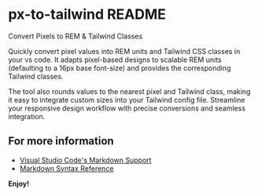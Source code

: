# px-to-tailwind README

Convert Pixels to REM & Tailwind Classes

Quickly convert pixel values into REM units and Tailwind CSS classes in your vs code. It adapts pixel-based designs to scalable REM units (defaulting to a 16px base font-size) and provides the corresponding Tailwind classes.

The tool also rounds values to the nearest pixel and Tailwind class, making it easy to integrate custom sizes into your Tailwind config file. Streamline your responsive design workflow with precise conversions and seamless integration.

## For more information

- [Visual Studio Code's Markdown Support](http://code.visualstudio.com/docs/languages/markdown)
- [Markdown Syntax Reference](https://help.github.com/articles/markdown-basics/)

**Enjoy!**
